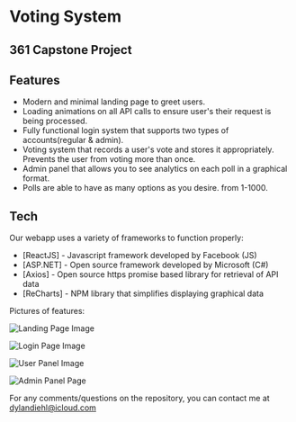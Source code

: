 # Voting System

## 361 Capstone Project

## Features

- Modern and minimal landing page to greet users.
- Loading animations on all API calls to ensure user's their request is being processed.
- Fully functional login system that supports two types of accounts(regular & admin).
- Voting system that records a user's vote and stores it appropriately. Prevents the user from voting more than once.
- Admin panel that allows you to see analytics on each poll in a graphical format.
- Polls are able to have as many options as you desire. from 1-1000.


## Tech

Our webapp uses a variety of frameworks to function properly:

- [ReactJS] - Javascript framework developed by Facebook (JS)
- [ASP.NET] - Open source framework developed by Microsoft (C#)
- [Axios] - Open source https promise based library for retrieval of API data
- [ReCharts] - NPM library that simplifies displaying graphical data

Pictures of features:


![Landing Page Image](https://imgur.com/DzQyXyt.png)



![Login Page Image](https://imgur.com/2QCV95z.png)


![User Panel Image](https://imgur.com/hfHaqd8.png)


![Admin Panel Page](https://imgur.com/R3BBqSB.png)

For any comments/questions on the repository, you can contact me at dylandiehl@icloud.com
